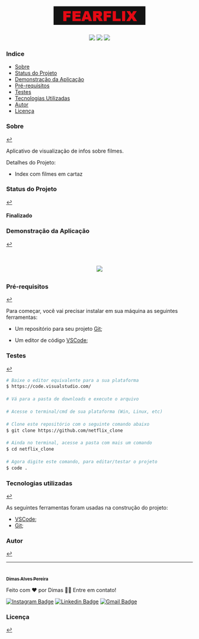 <h1 align="center"><img src="img/Fearflix_logo.png" height="50" weigth="50"></h1>

<p align="center"><img src="https://img.shields.io/badge/<HTML>-<orange>"> <img src="https://img.shields.io/badge/<CSS>-<orange>"> <img src="https://img.shields.io/badge/<Javascript>-<orange>"> 

### Indice
<!--ts-->
* [Sobre](#sobre)
* [Status do Projeto](#status-do-projeto)
* [Demonstração da Aplicação](#demonstração-da-aplicação)
* [Pré-requisitos](#pré-requisitos)
* [Testes](#testes)
* [Tecnologias Utilizadas](#tecnologias-utilizadas)
* [Autor](#autor)
* [Licença](#licença)

<!--te-->

### Sobre 
[↩](#indice)

<p>Aplicativo de visualização de infos sobre filmes.</p>

<p>Detalhes do Projeto:</p>
<ul>
 <li>Index com filmes em cartaz</li>
</ul>

### Status do Projeto 
[↩](#indice)

<h4> 	
Finalizado
</h4>

### Demonstração da Aplicação 
[↩](#indice)

<h1 align="center"><img src="img/fearflix.gif" height="250" weigth="250"></h1>



### Pré-requisitos 
[↩](#indice)

Para começar, você vai precisar instalar em sua máquina as seguintes ferramentas:

- Um repositório para seu projeto [Git](https://git-scm.com);

- Um editor de código [VSCode](https://code.visualstudio.com/);


### Testes 
[↩](#indice)

```bash
# Baixe o editor equivalente para a sua plataforma
$ https://code.visualstudio.com/

# Vá para a pasta de downloads e execute o arquivo

# Acesse o terminal/cmd de sua plataforma (Win, Linux, etc)

# Clone este repositório com o seguinte comando abaixo
$ git clone https://github.com/netflix_clone

# Ainda no terminal, acesse a pasta com mais um comando
$ cd netflix_clone

# Agora digite este comando, para editar/testar o projeto
$ code .

```


### Tecnologias utilizadas 
[↩](#indice)

As seguintes ferramentas foram usadas na construção do projeto:

- [VSCode](https://code.visualstudio.com/);
- [Git](https://git-scm.com);


### Autor 
[↩](#indice)

---

<a href="https://github.com/dimasdevspro">
 <img style="border-radius: 50%;" src="https://avatars1.githubusercontent.com/u/53888623?s=460&u=3c88fc42c7a0dc90293f9480a4288bf2f6a09396&v=4" width="100px;" alt=""/>
 <br />
 <sub><b>Dimas Alves Pereira</b></sub></a> <a href="https://github.com/dimasdevspro" title="Github"></a>


Feito com ❤️ por Dimas 👋🏽 Entre em contato!

[![Instagram Badge](https://img.shields.io/badge/-@dimasdevspro-f09433?style=flat-square&labelColor=f09433&logo=instagram&logoColor=white&link=https://www.instagram.com/dimasdevspro/)](https://www.instagram.com/dimasdevspro/) [![Linkedin Badge](https://img.shields.io/badge/-Dimas-blue?style=flat-square&logo=Linkedin&logoColor=white&link=https://www.linkedin.com/in/dimas_apereira/)](https://www.linkedin.com/in/dimas-apereira/) 
[![Gmail Badge](https://img.shields.io/badge/-dimasdevspro@gmail.com-c14438?style=flat-square&logo=Gmail&logoColor=white&link=mailto:dimasdevspro@gmail.com)](mailto:dimasdevspro@gmail.com)


### Licença 
[↩](#indice)
